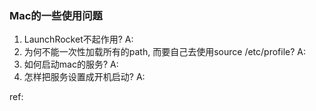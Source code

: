 ### Mac的一些使用问题
1. LaunchRocket不起作用?
A:
2. 为何不能一次性加载所有的path, 而要自己去使用source /etc/profile?
A:
3. 如何启动mac的服务?
A:
4. 怎样把服务设置成开机启动?
A:



ref:
